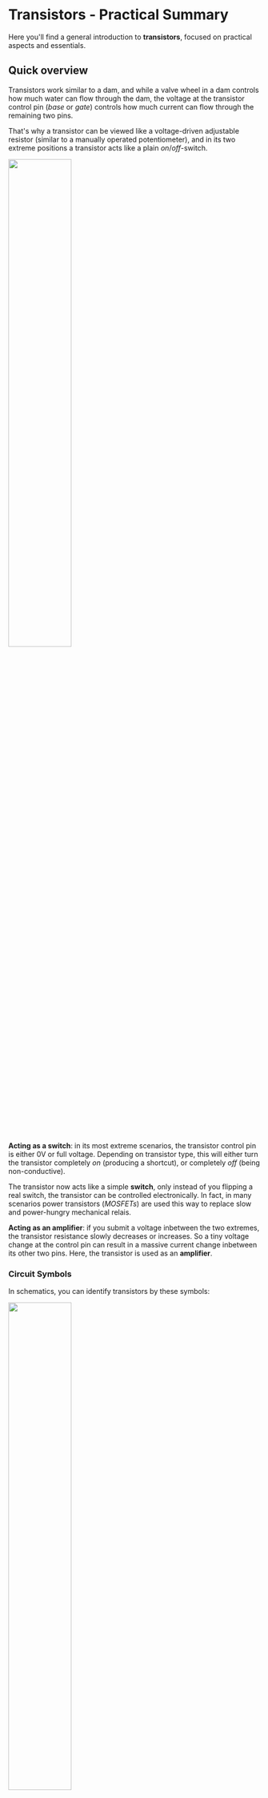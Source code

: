 # Transistors - Practical Summary
Here you'll find a general introduction to **transistors**, focused on practical aspects and essentials. 

## Quick overview
Transistors work similar to a dam, and while a valve wheel in a dam controls how much water can flow through the dam, the voltage at the transistor control pin (*base* or *gate*) controls how much current can flow through the remaining two pins. 

That's why a transistor can be viewed like a voltage-driven adjustable resistor (similar to a manually operated potentiometer), and in its two extreme positions a transistor acts like a plain *on*/*off*-switch.

<img src="/Images/dam.jpg" width="50%" height="50%" />

**Acting as a switch**: in its most extreme scenarios, the transistor control pin is either 0V or full voltage. Depending on transistor type, this will either turn the transistor completely *on* (producing a shortcut), or completely *off* (being non-conductive). 

The transistor now acts like a simple **switch**, only instead of you flipping a real switch, the transistor can be controlled electronically. In fact, in many scenarios power transistors (*MOSFETs*) are used this way to replace slow and power-hungry mechanical relais. 

**Acting as an amplifier**: if you submit a voltage inbetween the two extremes, the transistor resistance slowly decreases or increases. So a tiny voltage change at the control pin can result in a massive current change inbetween its other two pins. Here, the transistor is used as an **amplifier**.

### Circuit Symbols

In schematics, you can identify transistors by these symbols:

<img src="/Images/transistor_symbols_wide.png" width="50%" height="50%" />

The upper two symbols represent "classic* **BJT** transistors, the lower two symbols represent **FET** transistors. More on that below. 

#### Slight Variations
You may run across slight variations of these symbols, however for most practical purposes, you can focus on the four different transistor types depicted above and can safely ignore the rest of this paragraph if you are in a rush.
  
Some FET symbols include a symbol for a *diode* (like above). This often indicates *Power MOSFET* transistors that can handle huge amounts of currents.   

At other times, the FET symbol may show a straight line instead of three separated small lines (like above).
A straight line indicates a *depletion mode* FET whereas the three separate short lines indicate an *enhancement mode* FET.   

A *depletion mode* FET is similar to a "normally closed" (NC) switch, so this transistor is *conductive* when there is no voltage between *gate* and *source*. In contrast, an *enhanced mode* FET is the other way around and works like a "normally open" (NO) switch: when there is no voltage between *base* and *source*, these transistors are *off* and do not conduct.   

*FET* transistors (the lower line in above image) generally show *four* instead of *three* terminals, one on the left side and three on the right side. This represents the inner physical structure of these transistor types.

Still, these transistors, just like the classic *BJT* transistors, have just *three* exposed terminals, which is why the symbol combines two lines with the **source** pin. In some symbols you may find a separate *forth* terminal called *substrate*. Practically though, there are no FET transistors around that physically expose this forth terminal.

#### Special Purpose Transistors

In schematics, you may come across special purpose transistors in preconfigured setups. Here are the three most common types:

<img src="/Images/special_types.PNG" width="70%" height="70%" />

* **Darlington**: a *Darlington* transistor is actually a combination of two transistors coupled together for *amplification* purposes: by combining two transistors, the *gain* is much higher than any single transistor could provide. The first transistor amplifies the input voltage and then uses the amplified current to drive a second transistor. That is why *Darlington* transistors are used when you have very weak input signals and require a high amplification factor.
The symbol either identifies a *Darlington* transistor by a **double line** at the *collector*, or the dual transistors are actually depicted. When the symbol also includes a *diode*, this is representing a *Power Darlington* transistor, capable of handling high currents.
* **Phototransistor**: here, a light-sensitive input replaces the *base* terminal. The minute voltage created by the light-sensitive material drives the transistor current. In essence, the conductivity of the photo transistor is controlled by the incoming light intensity.
* **Optocoupler**: in this device, a photo transistor is combined with a light emitting diode (LED). This way, one circuit (driving the LED) can control a second circuit (driven by the transistor). *Optocoupler* can physically separate two circuits, much similar to magnetic *Reed Contacts** or *Relais*, except *Optocoupler* have no movable parts, and they support more than just a simple *on* and *off*. Instead, they can couple any signal strength.
*Optocouplers* are often used to connect microcontrollers with other circuitry that runs on much higher voltages.

### Transistor Families

Transistors use different architectures:

* **MOSFET**: 99.9% of all transistors today are of this type. MOSFETs change conductivity based on the applied voltage, and *Power MOSFETs* can control extremely high currents. MOSFET input impedance (resistance) is *high*. They act as voltage-controlled variable resistors.
* **BJT**: they used to be the most widely used transistors decades ago. BJT input impedance is *low*. They are often used to amplify current. Although *BJT* transistors are still used, their future is uncertain, and they may eventually be completely replaced by *MOS* type of transistors.
* **Other**: there are plenty more transistor types for special purposes that are not discussed here.

> Hobbyists often use **BJT** transistors for logic and **MOSFET** transistors as power switches when devices like LEDs or motors need to be controlled.

<img src="/Images/transistor_types_real_.png" width="50%" height="50%" />

In the image above, you see the typical shape of different transistor families: *MOSFET*, *BJT*, and a *Power BJT* (left to right).

### Wiring

Transistors have three connectors:

* **Base**/**Gate** (Control): this is the control input that tells the transistor how much power it should let pass through. 
* **Collector**/**Source** (Input): this is "collecting" the electrical power you want to control, so here is the *source* of the power. It is the **positive lead**.
* **Emitter**/**Drain** (Output): this is where the current "leaves" the transistor (gets *emitted* or *drained*). Both the *base* and the *collector* current leaves the transistor via the *emitter* pin. This is the **negative lead**. 

> The terms *base*, *collector*, and *emitter* are used with *BJT* type transistors whereas the terms *gate*, *source*, and *drain* are used with *FET* type transistors. Regardless, their purpose is similar.

### Types

Transistors come in *P* and in *N* types. **MOSFET* transistors are called *p-type* and *n-type*, whereas **BJT** transistors are called *PNP* and *NPN*.

The most important practical difference is in how *N*- and *P*-types are controlled: the typical *N*-type transistors are controlled via a *positive* voltage, whereas the less common *P*-type transistors are controlled via a *negative* voltage.

The schematics illustrate the fundamental difference between *NPN* and *PNP* type transistors. Both schematics use a switch and a transistor to control a load:

<img src="/Images/pnp_npn_compare.PNG" width="50%" height="50%" />

**NPN**: the left schematic uses a **NPN** transistor which switches *ON* the load when the transistor *base* is connected to *Vcc* (positive voltage).

**PNP**: the right schematic uses a **PNP** transistor which switches *ON* the load when the transistor *base* is connected to *GND* (0V).

Here are some more observations to note:

* **NPN**/**n-type FET**: Current flows from *collector*/*source* to *emitter*/*drain*. This is the most commonly used type. Both *base*/*gate* and *collector*/*source* are connected to the **positive** voltage: the *load* controlled by the transistor is wired between **positive** voltage and *collector*/*source*. The combined current leaves the transistor through the *emitter*/*drain* which is connected to GND.
* **PNP**/**p-type FET**: Current flows from *emitter*/*drain* to *collector*/*source*. The positive voltage is connected to the *emitter*/*drain*, so the entire current enters the transistor through the *emitter*/*drain*. Both *base*/*gate* and *collector*/*source* are connected to the **negative** voltage. So by controlling how much current is "leaving" the base towards GND, you control how much current goes through the *load* which is wired between **GND**  and collector.

> Commonly used **NPN** transistors are *2N2222*, *2N3904*, *TIP120*   
> Commonly used **PNP** transistors are *2N2907*, *2N3906*

# Identifying Pins

Transistors of all types expose three terminals. Obviously, it is crucial to identify the correct terminals. Here is how:

## Plastic Casing With Flat Side

*BJT* transistory typically come in a black plastic casing with one *flat* side which is the *front* side. To identify the pins, look at the flat side and keep the pins pointing downwards:

* **NPN**: (from left to right) the pins are: *Collector*, *Base*, *Emitter* (remember "CuBE").
* **PNP**: (from left to right) the order is reversed, and the pins are *Emitter*, *Base*, *Collector*

<img src="/Images/bjt_pins.PNG" width="50%" height="50%" />

## Metal housed "can" type

Pins are arranged circularly. There is a tab in the rim of the housing. Typically, the pin closest to the tab is *Emitter*, the opposite pin is *Collector*, and inbetween is *Base*.

> WARNING: The default pin arrangement is not mandatory, and there are many exceptions to the rule. So always look up the transistor type you are using and verify the pin assignment in its data sheet!

### MOSFETs






